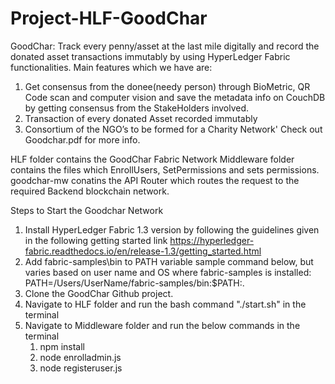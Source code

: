 # Project-HLF-GoodChar
GoodChar: Track every penny/asset at the last mile digitally and record the donated asset transactions immutably by using HyperLedger Fabric functionalities.
Main features which we have are:
1. Get consensus from the donee(needy person) through BioMetric, QR Code scan and computer vision and save the metadata info on CouchDB by getting consensus from the StakeHolders involved.
2. Transaction of every donated Asset recorded immutably
3. Consortium of the NGO’s to be formed for a Charity Network'
Check out Goodchar.pdf for more info.

HLF folder contains the GoodChar Fabric Network
Middleware folder contains the files which EnrollUsers, SetPermissions and sets permissions.
goodchar-mw conatins the API Router which routes the request to the required Backend blockchain network.

Steps to Start the Goodchar Network
1. Install HyperLedger Fabric 1.3 version by following the guidelines given in the following getting started link https://hyperledger-fabric.readthedocs.io/en/release-1.3/getting_started.html
2. Add fabric-samples\bin to PATH variable
    sample command below, but varies based on user name and OS where fabric-samples is installed:
    PATH=/Users/UserName/fabric-samples/bin:$PATH:.
3. Clone the GoodChar Github project.
4. Navigate to HLF folder and run the bash command "./start.sh" in the terminal
5. Navigate to Middleware folder and run the below commands in the terminal
    1. npm install
    2. node enrolladmin.js
    3. node registeruser.js


